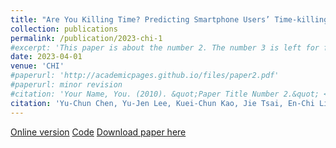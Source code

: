 ```yaml
---
title: "Are You Killing Time? Predicting Smartphone Users’ Time-killing Moments via Fusion of Smartphone Sensor Data and Screenshots"
collection: publications
permalink: /publication/2023-chi-1
#excerpt: 'This paper is about the number 2. The number 3 is left for future work.'
date: 2023-04-01
venue: 'CHI'
#paperurl: 'http://academicpages.github.io/files/paper2.pdf'
#paperurl: minor revision
#citation: 'Your Name, You. (2010). &quot;Paper Title Number 2.&quot; <i>Journal 1</i>. 1(2).'
citation: 'Yu-Chun Chen, Yu-Jen Lee, Kuei-Chun Kao, Jie Tsai, En-Chi Liang, Wei-Chen Chiu, Faye Shih, Yung-Ju Chang'
---
```


[Online version](../files/chi23b-sub2102-i13.pdf)
[Code](https://github.com/johnsonkao0213/kill_time_detection)
[Download paper here](../files/chi23b-sub2102-i13.pdf)
